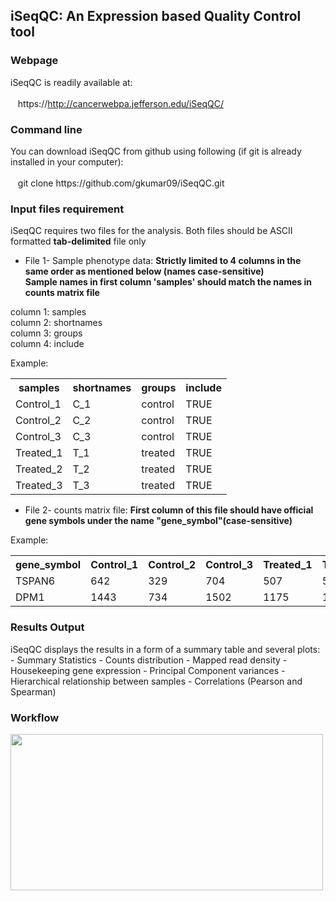 ## iSeqQC: An Expression based Quality Control tool

### Webpage
iSeqQC is readily available at:<br/>
<br/>
&nbsp;&nbsp;&nbsp;https://<span></span>http://cancerwebpa.jefferson.edu/iSeqQC/

### Command line
You can download iSeqQC from github using following (if git is already installed in your computer):<br/>
<br/>
&nbsp;&nbsp;&nbsp;git clone https://<span></span>github.com/gkumar09/iSeqQC.git

  
### Input files requirement
iSeqQC requires two files for the analysis. Both files should be ASCII formatted **tab-delimited** file only
- File 1- Sample phenotype data: **Strictly limited to 4 columns in the same order as mentioned below (names case-sensitive)** </br>
**Sample names in first column 'samples' should match the names in counts matrix file**

column 1: samples<br/>
column 2: shortnames<br/>
column 3: groups<br/>
column 4: include<br/>

Example:<br/>

<table >
  <tr>
    <th>samples</th>
    <th>shortnames</th>
    <th>groups</th>  
    <th>include</th>  
  </tr>
  <tr>
    <td>Control_1</td>
    <td>C_1</td>  
    <td>control</td>  
    <td>TRUE</td>
  </tr>
  <tr>
    <td>Control_2</td>
    <td>C_2</td>  
    <td>control</td>  
    <td>TRUE</td>
  </tr>
  <tr>
    <td>Control_3</td>
    <td>C_3</td>  
    <td>control</td>  
    <td>TRUE</td>
  </tr>
  <tr>
    <td>Treated_1</td>
    <td>T_1</td>  
    <td>treated</td>  
    <td>TRUE</td>
  </tr>
  <tr>
    <td>Treated_2</td>
    <td>T_2</td>  
    <td>treated</td>  
    <td>TRUE</td>
  </tr>
  <tr>
    <td>Treated_3</td>
    <td>T_3</td>  
    <td>treated</td>  
    <td>TRUE</td>
  </tr>
</table>

- File 2- counts matrix file: **First column of this file should have official gene symbols under the name "gene_symbol"(case-sensitive)** 

Example:<br/>

<table >
  <tr>
    <th>gene_symbol</th>
    <th>Control_1</th>
    <th>Control_2</th>  
    <th>Control_3</th>
    <th>Treated_1</th>
    <th>Treated_2</th>
    <th>Treated_3</th>
  </tr>
 <tr>
    <td>TSPAN6</td>
    <td>642</td>
    <td>329</td>  
    <td>704</td>
    <td>507</td>
    <td>524</td>
    <td>629</td>
  </tr>
   <tr>
    <td>DPM1</td>
    <td>1443</td>
    <td>734</td>  
    <td>1502</td>
    <td>1175</td>
    <td>1543</td>
    <td>1111</td>
  </tr>
</table>


### Results Output
iSeqQC displays the results in a form of a summary table and several plots: 
    - Summary Statistics
    - Counts distribution
    - Mapped read density
    - Housekeeping gene expression
    - Principal Component variances
    - Hierarchical relationship between samples
    - Correlations (Pearson and Spearman)
  
### Workflow
<img src= "https://user-images.githubusercontent.com/10853956/44124859-5ad6b14a-9ffd-11e8-9118-73f80c3b3514.png" width="500" height="250">



